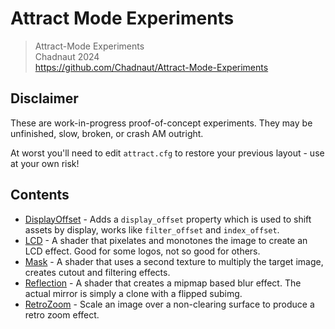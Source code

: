 # Attract Mode Experiments

> Attract-Mode Experiments  
> Chadnaut 2024  
> https://github.com/Chadnaut/Attract-Mode-Experiments

## Disclaimer

These are work-in-progress proof-of-concept experiments. They may be unfinished, slow, broken, or crash AM outright.

At worst you'll need to edit `attract.cfg` to restore your previous layout - use at your own risk!

## Contents

- [DisplayOffset](./layouts/Experiment.DisplayOffset/README.md) - Adds a `display_offset` property which is used to shift assets by display, works like `filter_offset` and `index_offset`.
- [LCD](./layouts/Experiment.LCD/README.md) - A shader that pixelates and monotones the image to create an LCD effect. Good for some logos, not so good for others.
- [Mask](./layouts/Experiment.Mask/README.md) - A shader that uses a second texture to multiply the target image, creates cutout and filtering effects.
- [Reflection](./layouts/Experiment.Reflection/README.md) - A shader that creates a mipmap based blur effect. The actual mirror is simply a clone with a flipped subimg.
- [RetroZoom](./layouts/Experiment.RetroZoom/README.md) - Scale an image over a non-clearing surface to produce a retro zoom effect.
